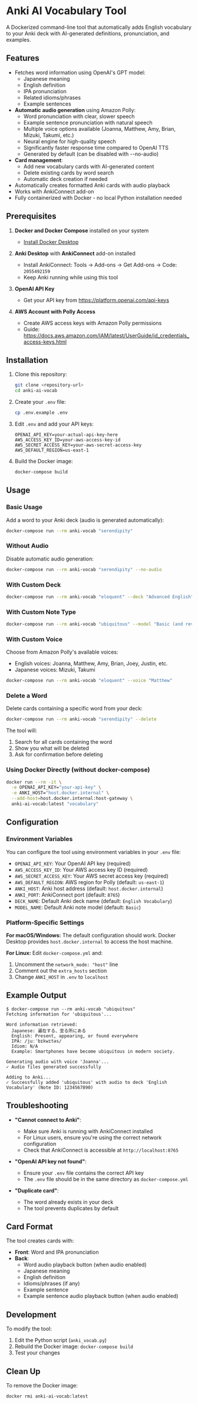 # Anki AI Vocabulary Tool

A Dockerized command-line tool that automatically adds English vocabulary to your Anki deck with AI-generated definitions, pronunciation, and examples.

## Features

- Fetches word information using OpenAI's GPT model:
  - Japanese meaning
  - English definition
  - IPA pronunciation
  - Related idioms/phrases
  - Example sentences
- **Automatic audio generation** using Amazon Polly:
  - Word pronunciation with clear, slower speech
  - Example sentence pronunciation with natural speech
  - Multiple voice options available (Joanna, Matthew, Amy, Brian, Mizuki, Takumi, etc.)
  - Neural engine for high-quality speech
  - Significantly faster response time compared to OpenAI TTS
  - Generated by default (can be disabled with --no-audio)
- **Card management**:
  - Add new vocabulary cards with AI-generated content
  - Delete existing cards by word search
  - Automatic deck creation if needed
- Automatically creates formatted Anki cards with audio playback
- Works with AnkiConnect add-on
- Fully containerized with Docker - no local Python installation needed

## Prerequisites

1. **Docker and Docker Compose** installed on your system
   - [Install Docker Desktop](https://www.docker.com/products/docker-desktop/)

2. **Anki Desktop** with **AnkiConnect** add-on installed
   - Install AnkiConnect: Tools → Add-ons → Get Add-ons → Code: `2055492159`
   - Keep Anki running while using this tool

3. **OpenAI API Key**
   - Get your API key from https://platform.openai.com/api-keys

4. **AWS Account with Polly Access**
   - Create AWS access keys with Amazon Polly permissions
   - Guide: https://docs.aws.amazon.com/IAM/latest/UserGuide/id_credentials_access-keys.html

## Installation

1. Clone this repository:
   ```bash
   git clone <repository-url>
   cd anki-ai-vocab
   ```

2. Create your `.env` file:
   ```bash
   cp .env.example .env
   ```

3. Edit `.env` and add your API keys:
   ```
   OPENAI_API_KEY=your-actual-api-key-here
   AWS_ACCESS_KEY_ID=your-aws-access-key-id
   AWS_SECRET_ACCESS_KEY=your-aws-secret-access-key
   AWS_DEFAULT_REGION=us-east-1
   ```

4. Build the Docker image:
   ```bash
   docker-compose build
   ```

## Usage

### Basic Usage

Add a word to your Anki deck (audio is generated automatically):
```bash
docker-compose run --rm anki-vocab "serendipity"
```

### Without Audio

Disable automatic audio generation:
```bash
docker-compose run --rm anki-vocab "serendipity" --no-audio
```

### With Custom Deck

```bash
docker-compose run --rm anki-vocab "eloquent" --deck "Advanced English"
```

### With Custom Note Type

```bash
docker-compose run --rm anki-vocab "ubiquitous" --model "Basic (and reversed card)"
```

### With Custom Voice

Choose from Amazon Polly's available voices:
- English voices: Joanna, Matthew, Amy, Brian, Joey, Justin, etc.
- Japanese voices: Mizuki, Takumi
```bash
docker-compose run --rm anki-vocab "eloquent" --voice "Matthew"
```

### Delete a Word

Delete cards containing a specific word from your deck:
```bash
docker-compose run --rm anki-vocab "serendipity" --delete
```

The tool will:
1. Search for all cards containing the word
2. Show you what will be deleted
3. Ask for confirmation before deleting

### Using Docker Directly (without docker-compose)

```bash
docker run --rm -it \
  -e OPENAI_API_KEY="your-api-key" \
  -e ANKI_HOST="host.docker.internal" \
  --add-host=host.docker.internal:host-gateway \
  anki-ai-vocab:latest "vocabulary"
```

## Configuration

### Environment Variables

You can configure the tool using environment variables in your `.env` file:

- `OPENAI_API_KEY`: Your OpenAI API key (required)
- `AWS_ACCESS_KEY_ID`: Your AWS access key ID (required)
- `AWS_SECRET_ACCESS_KEY`: Your AWS secret access key (required)
- `AWS_DEFAULT_REGION`: AWS region for Polly (default: `us-east-1`)
- `ANKI_HOST`: Anki host address (default: `host.docker.internal`)
- `ANKI_PORT`: AnkiConnect port (default: `8765`)
- `DECK_NAME`: Default Anki deck name (default: `English Vocabulary`)
- `MODEL_NAME`: Default Anki note model (default: `Basic`)

### Platform-Specific Settings

**For macOS/Windows:**
The default configuration should work. Docker Desktop provides `host.docker.internal` to access the host machine.

**For Linux:**
Edit `docker-compose.yml` and:
1. Uncomment the `network_mode: "host"` line
2. Comment out the `extra_hosts` section
3. Change `ANKI_HOST` in `.env` to `localhost`

## Example Output

```
$ docker-compose run --rm anki-vocab "ubiquitous"
Fetching information for 'ubiquitous'...

Word information retrieved:
  Japanese: 遍在する、至る所にある
  English: Present, appearing, or found everywhere
  IPA: /juːˈbɪkwɪtəs/
  Idiom: N/A
  Example: Smartphones have become ubiquitous in modern society.

Generating audio with voice 'Joanna'...
✓ Audio files generated successfully

Adding to Anki...
✓ Successfully added 'ubiquitous' with audio to deck 'English Vocabulary' (Note ID: 1234567890)
```

## Troubleshooting

- **"Cannot connect to Anki"**: 
  - Make sure Anki is running with AnkiConnect installed
  - For Linux users, ensure you're using the correct network configuration
  - Check that AnkiConnect is accessible at `http://localhost:8765`

- **"OpenAI API key not found"**: 
  - Ensure your `.env` file contains the correct API key
  - The `.env` file should be in the same directory as `docker-compose.yml`

- **"Duplicate card"**: 
  - The word already exists in your deck
  - The tool prevents duplicates by default

## Card Format

The tool creates cards with:
- **Front**: Word and IPA pronunciation
- **Back**: 
  - Word audio playback button (when audio enabled)
  - Japanese meaning
  - English definition  
  - Idioms/phrases (if any)
  - Example sentence
  - Example sentence audio playback button (when audio enabled)

## Development

To modify the tool:
1. Edit the Python script (`anki_vocab.py`)
2. Rebuild the Docker image: `docker-compose build`
3. Test your changes

## Clean Up

To remove the Docker image:
```bash
docker rmi anki-ai-vocab:latest
```